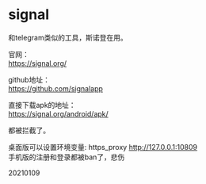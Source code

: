 # signal

和telegram类似的工具，斯诺登在用。  

官网：  
https://signal.org/  

github地址：  
https://github.com/signalapp  

直接下载apk的地址：  
https://signal.org/android/apk/  

都被拦截了。  

桌面版可以设置环境变量: https_proxy http://127.0.0.1:10809  
手机版的注册和登录都被ban了，悲伤  


20210109  
